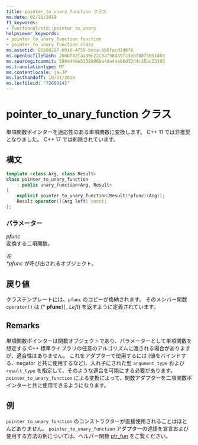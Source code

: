 ```yaml
---
title: pointer_to_unary_function クラス
ms.date: 02/21/2019
f1_keywords:
- functional/std::pointer_to_unary
helpviewer_keywords:
- pointer_to_unary_function function
- pointer_to_unary_function class
ms.assetid: 05600207-b916-4759-beca-6b6facd2d6f6
ms.openlocfilehash: 2b6bf82faa39e22c5af584a9fc3ebf68f5851463
ms.sourcegitcommit: 590e488e51389066a4da4aa06d32d4c362c23393
ms.translationtype: MT
ms.contentlocale: ja-JP
ms.lasthandoff: 10/21/2019
ms.locfileid: "72689142"
---
```

# <a name="pointer_to_unary_function-class"></a>pointer_to_unary_function クラス

単項関数ポインターを適応性のある単項関数に変換します。 C++ 11 では非推奨となりました。 C++ 17 では削除されています。

## <a name="syntax"></a>構文

```cpp
template <class Arg, class Result>
class pointer_to_unary_function
    : public unary_function<Arg, Result>
{
    explicit pointer_to_unary_function(Result(*pfunc)(Arg));
    Result operator()(Arg left) const;
};
```

### <a name="parameters"></a>パラメーター

*pfunc* \
変換する二項関数。

*左*\
*\*pfunc* が呼び出されるオブジェクト。

## <a name="return-value"></a>戻り値

クラステンプレートには、`pfunc` のコピーが格納されます。 そのメンバー関数 `operator()` は (\* **pfunc**)(_ *Left*) を返すように定義されています。

## <a name="remarks"></a>Remarks

単項関数ポインターは関数オブジェクトであり、パラメーターとして単項関数を想定する C++ 標準ライブラリの任意のアルゴリズムに渡される場合がありますが、適合性はありません。 これをアダプターで使用するには (値をバインドする、negator と共に使用するなど)、入れ子にされた型 `argument_type` および `result_type` を指定して、そのような適合を可能にする必要があります。 `pointer_to_unary_function` による変換によって、関数アダプターを二項関数ポインターと共に使用できるようになります。

## <a name="example"></a>例

`pointer_to_unary_function` のコンストラクターが直接使用されることはほとんどありません。 `pointer_to_unary_function` アダプターの述語を宣言および使用する方法の例については、ヘルパー関数 [ptr_fun](../standard-library/functional-functions.md#ptr_fun) をご覧ください。
